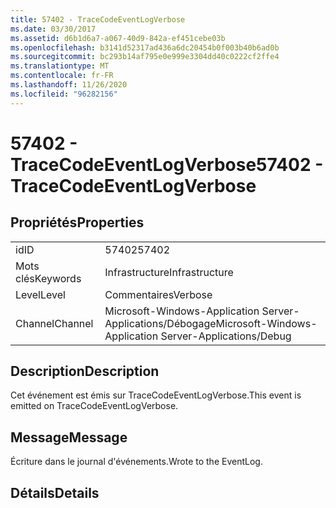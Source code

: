 ```yaml
---
title: 57402 - TraceCodeEventLogVerbose
ms.date: 03/30/2017
ms.assetid: d6b1d6a7-a067-40d9-842a-ef451cebe03b
ms.openlocfilehash: b3141d52317ad436a6dc20454b0f003b40b6ad0b
ms.sourcegitcommit: bc293b14af795e0e999e3304dd40c0222cf2ffe4
ms.translationtype: MT
ms.contentlocale: fr-FR
ms.lasthandoff: 11/26/2020
ms.locfileid: "96282156"
---
```

# <a name="57402---tracecodeeventlogverbose"></a><span data-ttu-id="9b08b-102">57402 - TraceCodeEventLogVerbose</span><span class="sxs-lookup"><span data-stu-id="9b08b-102">57402 - TraceCodeEventLogVerbose</span></span>

## <a name="properties"></a><span data-ttu-id="9b08b-103">Propriétés</span><span class="sxs-lookup"><span data-stu-id="9b08b-103">Properties</span></span>  
  
|||  
|-|-|  
|<span data-ttu-id="9b08b-104">id</span><span class="sxs-lookup"><span data-stu-id="9b08b-104">ID</span></span>|<span data-ttu-id="9b08b-105">57402</span><span class="sxs-lookup"><span data-stu-id="9b08b-105">57402</span></span>|  
|<span data-ttu-id="9b08b-106">Mots clés</span><span class="sxs-lookup"><span data-stu-id="9b08b-106">Keywords</span></span>|<span data-ttu-id="9b08b-107">Infrastructure</span><span class="sxs-lookup"><span data-stu-id="9b08b-107">Infrastructure</span></span>|  
|<span data-ttu-id="9b08b-108">Level</span><span class="sxs-lookup"><span data-stu-id="9b08b-108">Level</span></span>|<span data-ttu-id="9b08b-109">Commentaires</span><span class="sxs-lookup"><span data-stu-id="9b08b-109">Verbose</span></span>|  
|<span data-ttu-id="9b08b-110">Channel</span><span class="sxs-lookup"><span data-stu-id="9b08b-110">Channel</span></span>|<span data-ttu-id="9b08b-111">Microsoft-Windows-Application Server-Applications/Débogage</span><span class="sxs-lookup"><span data-stu-id="9b08b-111">Microsoft-Windows-Application Server-Applications/Debug</span></span>|  
  
## <a name="description"></a><span data-ttu-id="9b08b-112">Description</span><span class="sxs-lookup"><span data-stu-id="9b08b-112">Description</span></span>  

 <span data-ttu-id="9b08b-113">Cet événement est émis sur TraceCodeEventLogVerbose.</span><span class="sxs-lookup"><span data-stu-id="9b08b-113">This event is emitted on TraceCodeEventLogVerbose.</span></span>  
  
## <a name="message"></a><span data-ttu-id="9b08b-114">Message</span><span class="sxs-lookup"><span data-stu-id="9b08b-114">Message</span></span>  

 <span data-ttu-id="9b08b-115">Écriture dans le journal d'événements.</span><span class="sxs-lookup"><span data-stu-id="9b08b-115">Wrote to the EventLog.</span></span>  
  
## <a name="details"></a><span data-ttu-id="9b08b-116">Détails</span><span class="sxs-lookup"><span data-stu-id="9b08b-116">Details</span></span>
